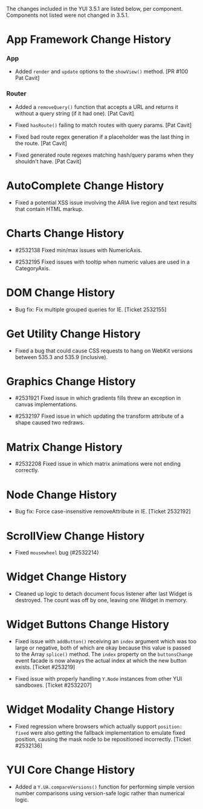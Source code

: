 The changes included in the YUI 3.5.1 are listed below, per component. Components not listed were not changed in 3.5.1.

App Framework Change History
============================

### App

* Added `render` and `update` options to the `showView()` method.
  [PR #100 Pat Cavit]

### Router

* Added a `removeQuery()` function that accepts a URL and returns it without a
  query string (if it had one). [Pat Cavit]

* Fixed `hasRoute()` failing to match routes with query params. [Pat Cavit]

* Fixed bad route regex generation if a placeholder was the last thing in the
  route. [Pat Cavit]

* Fixed generated route regexes matching hash/query params when they shouldn't
  have. [Pat Cavit]


AutoComplete Change History
===========================

* Fixed a potential XSS issue involving the ARIA live region and text results
  that contain HTML markup.


Charts Change History
=====================

  * #2532138 Fixed min/max issues with NumericAxis.

  * #2532195 Fixed issues with tooltip when numeric values are used in a 
    CategoryAxis.


DOM Change History
==================

  * Bug fix: Fix multiple grouped queries for IE. [Ticket 2532155]


Get Utility Change History
==========================

* Fixed a bug that could cause CSS requests to hang on WebKit versions between
  535.3 and 535.9 (inclusive).


Graphics Change History
=======================

  * #2531921 Fixed issue in which gradients fills threw an exception in canvas 
    implementations.

  * #2532197 Fixed issue in which updating the transform attribute of a shape 
    caused two redraws.


Matrix Change History
=====================

  * #2532208 Fixed issue in which matrix animations were not ending correctly.  


Node Change History
===================

  * Bug fix: Force case-insensitive removeAttribute in IE. [Ticket 2532192]


ScrollView Change History
=========================

  * Fixed `mousewheel` bug (#2532214)
  

Widget Change History
=====================

  * Cleaned up logic to detach document focus listener after last Widget is 
    destroyed. The count was off by one, leaving one Widget in memory.


Widget Buttons Change History
=============================

  * Fixed issue with `addButton()` receiving an `index` argument which was too
    large or negative, both of which are okay because this value is passed to
    the Array `splice()` method. The `index` property on the `buttonsChange`
    event facade is now always the actual index at which the new button exists.
    [Ticket #253219]

  * Fixed issue with properly handling `Y.Node` instances from other YUI
    sandboxes. [Ticket #2532207]


Widget Modality Change History
==============================

  * Fixed regression where browsers which actually support `position: fixed`
    were also getting the fallback implementation to emulate fixed position,
    causing the mask node to be repositioned incorrectly. [Ticket #2532136]


YUI Core Change History
=======================

* Added a `Y.UA.compareVersions()` function for performing simple version number
  comparisons using version-safe logic rather than numerical logic.
